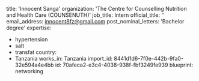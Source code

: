 title: 'Innocent Sanga'
organization: 'The Centre for Counselling Nutrition and Health Care (COUNSENUTH)'
job_title: Intern
official_title: ''
email_address: innocent8fz@gmail.com
post_nominal_letters: 'Bachelor degree'
expertise:
  - hypertension
  - salt
  - transfat
country:
  - Tanzania
works_in: Tanzania
import_id: 8441d1d6-7f0e-442b-9fa0-32e594a4e4bb
id: 70afeca2-e3c4-4038-938f-fbf3249fe939
blueprint: networking
